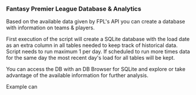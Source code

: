 ### Fantasy Premier League Database & Analytics

Based on the available data given by FPL's API you can create a database with information on teams & players. 

First execution of the script will create a SQLite database with the load date as an extra column in all tables needed to keep track of historical data. Script needs to run maximum 1 per day. If scheduled to run more times data for the same day the most recent day's load for all tables will be kept.

You can access the DB with an DB Browser for SQLite and explore or take advantage of the available information for further analysis. 

Example can 
